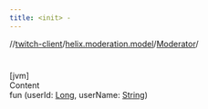 ```yaml
---
title: <init> -
---
```

//[twitch-client](../../index.md)/[helix.moderation.model](../index.md)/[Moderator](index.md)/[<init>](-init-.md)



# <init>  
[jvm]  
Content  
fun [<init>](-init-.md)(userId: [Long](https://kotlinlang.org/api/latest/jvm/stdlib/kotlin/-long/index.html), userName: [String](https://kotlinlang.org/api/latest/jvm/stdlib/kotlin/-string/index.html))  



